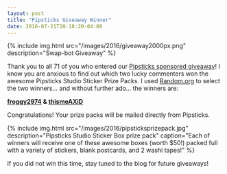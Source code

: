 ```yaml
---
layout: post
title: "Pipsticks Giveaway Winner"
date: 2016-07-21T20:18:20-04:00
---
```


{% include img.html src="/images/2016/giveaway2000px.png" description="Swap-bot Giveaway" %}

Thank you to all 71 of you who entered our [Pipsticks sponsored giveaway](http://blog.swap-bot.com/2016/07/03/check-it-out-pipsticks-subscription-for-sticker-lovers.html)! I know you are anxious to find out which two lucky commenters won the awesome Pipsticks Studio Sticker Prize Packs. I used [Random.org](https://www.random.org/) to select the two winners... and without further ado... the winners are:

**[froggy2974](http://www.swap-bot.com/user:froggy2974) & [thismeAXiD](http://www.swap-bot.com/user:thismeAXiD)**

Congratulations! Your prize packs will be mailed directly from Pipsticks.

{% include img.html src="/images/2016/pipsticksprizepack.jpg" description="Pipsticks Studio Sticker Box prize pack" caption="Each of winners will receive one of these awesome boxes (worth $50!) packed full with a variety of stickers, blank postcards, and 2 washi tapes!" %}

If you did not win this time, stay tuned to the blog for future giveaways!
